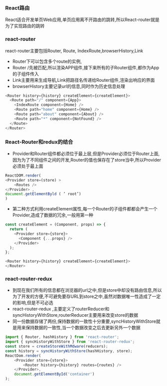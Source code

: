 ### React路由
React适合开发单页Web应用,单页应用离不开路由的跳转,所以React-router就是为了实现路由的跳转

### react-router
react-router主要包括Router, Route, IndexRoute,browserHistory,Link
+ Router下可以包含多个route的实例,
+ Router /先被匹配,所以渲染APP组件,接下来所有的子Router组件,都作为App的子组件传入
+ Link主要用来生成导航,Link把路径名传递给Router组件,渲染出响应的界面
+ browserHistory主要记录url的信息,同时作为历史信息处理
```javascript
<Router history={history} createElement={createElement}>
  <Route path="/" component={App}>
    <IndexRoute component={Home} />
    <Route path="home" component={Home} />
    <Route path="about" component={About} />
    <Route path="*" component={NotFound} />
  </Route>
</Router>
```
### React-Router和redux的结合
+ Provider和Router组件都必须位于最上层,但是Provider必须位于Router上面,因为为了不同组件之间的开发,Router的值也保存在了store当中,所以Provider必须处于最上面
```javascript
ReactDOM.render(
<Provider store=(store) >
    <Routes />
</Provider> ,
document.getElementByld ( ’ root’)
)
```
+ 第二种方式利用createElement属性,每一个Router的子组件都都会产生一个Provider,造成了数据的冗余,一般用第一种
```javascript
const createElement = (Component, props) => {
  return (
    <Provider store={store}>
      <Component {...props} />
    </Provider>
  );
};

<Router history={history} createElement={createElement}>
</Router>
```
### react-router-redux
+ 到现在我们所有的信息都在浏览器的url之中,但是store中却没有路由信息,所以为了开发的方便,不可避免要存URL到store之中,虽然对数据唯一性造成了一定的影响,但是不可必选
+ react-router-redux ,主要定义了routerReducer和syncHistoryWithStore,routerReducer主要用来改变store的数据
+ 同一份数据存储了两份,保持数据的一致性十分重要,syncHistoryWithStore就是用来保持数据的一致性,当一个数据改变之后去更新另外一个数据
```javascript
import { Router, hashHistory } from 'react-router';
import { syncHistoryWithStore } from 'react-router-redux';
const store = createStoreWithMdware(reducers);
const history = syncHistoryWithStore(hashHistory, store);
ReactDom.render(
	<Provider store={store}>
		<Router history={history} routes={routes} />
	</Provider>,
	document.getElementById('container')
);
```

